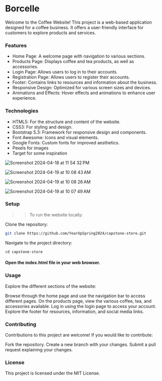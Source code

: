# Borcelle
Welcome to the Coffee Website! This project is a web-based application designed for a coffee business. It offers a user-friendly interface for customers to explore products and services.

### Features
* Home Page: A welcome page with navigation to various sections.
* Products Page: Displays coffee and tea products, as well as accessories.
* Login Page: Allows users to log in to their accounts.
* Registration Page: Allows users to register their accounts.
* Footer: Contains links to resources and information about the business.
* Responsive Design: Optimized for various screen sizes and devices.
* Animations and Effects: Hover effects and animations to enhance user experience.

### Technologies
* HTML5: For the structure and content of the website.
* CSS3: For styling and design.
* Bootstrap 5.3: Framework for responsive design and components.
* Font Awesome: Icons and visual elements.
* Google Fonts: Custom fonts for improved aesthetics.
* Pexels for images
* Target for some inspiration
  
![Screenshot 2024-04-18 at 11 54 32 PM](https://github.com/YearUpSpring2024/capstone-store/assets/35821623/a522a6f0-a510-4931-a36d-54770a33f2cc)

![Screenshot 2024-04-19 at 10 08 43 AM](https://github.com/YearUpSpring2024/capstone-store/assets/35821623/8a15e66a-1d5a-4273-af69-b77879053dd7)

![Screenshot 2024-04-19 at 10 08 26 AM](https://github.com/YearUpSpring2024/capstone-store/assets/35821623/33e28f77-f3a7-42ad-a62b-0a65574c506e)

![Screenshot 2024-04-19 at 10 07 49 AM](https://github.com/YearUpSpring2024/capstone-store/assets/35821623/c4bae93d-ecb5-4e7d-89d6-de5e109012d1)

  

### Setup
>> To run the website locally:

Clone the repository:

```bash
git clone https://github.com/YearUpSpring2024/capstone-store.git
```
Navigate to the project directory:

```
cd capstone-store
```

#### Open the index.html file in your web browser.

### Usage
Explore the different sections of the website:

Browse through the home page and use the navigation bar to access different pages.
On the products page, view the various coffee, tea, and accessories available.
Log in using the login page to access your account.
Explore the footer for resources, information, and social media links.


### Contributing
Contributions to this project are welcome! If you would like to contribute:

Fork the repository.
Create a new branch with your changes.
Submit a pull request explaining your changes.

### License
This project is licensed under the MIT License.
